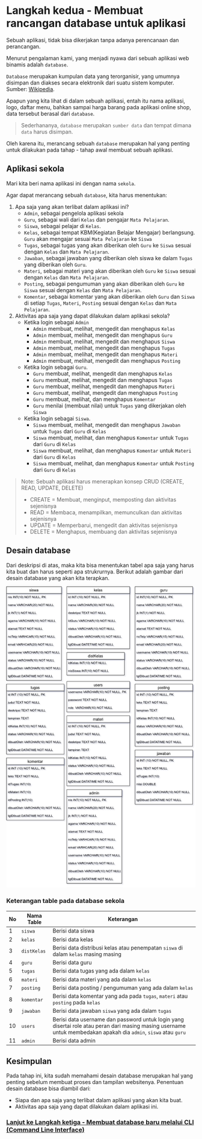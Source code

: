 # Langkah kedua - Membuat rancangan database untuk aplikasi

Sebuah aplikasi, tidak bisa dikerjakan tanpa adanya perencanaan dan perancangan.

Menurut pengalaman kami, yang menjadi nyawa dari sebuah aplikasi web binamis adalah `database`.

`Database` merupakan kumpulan data yang terorganisir, yang umumnya disimpan dan diakses secara elektronik dari suatu sistem komputer. Sumber: [Wikipedia](https://id.wikipedia.org/wiki/Pangkalan_data).

Apapun yang kita lihat di dalam sebuah aplikasi, entah itu nama aplikasi, logo, daftar menu, bahkan sampai harga barang pada aplikasi online shop, data tersebut berasal dari `database`.

> Sederhananya,  `database` merupakan `sumber data` dan tempat dimana `data` harus disimpan.

Oleh karena itu, merancang sebuah `database` merupakan hal yang penting untuk dilakukan pada tahap - tahap awal membuat sebuah aplikasi.

## Aplikasi sekola
Mari kita beri nama aplikasi ini dengan nama `sekola`.

Agar dapat merancang sebuah `database`, kita harus menentukan:
1. Apa saja yang akan terlibat dalam aplikasi ini?
    * `Admin`, sebagai pengelola aplikasi sekola
    * `Guru`, sebagai wali dari `Kelas` dan pengajar `Mata Pelajaran`.
    * `Siswa`, sebagai pelajar di `Kelas`.
    * `Kelas`, sebagai tempat KBM(Kegiatan Belajar Mengajar) berlangsung. `Guru` akan mengajar sesuai `Mata Pelajaran` ke `Siswa`
    * `Tugas`, sebagai tugas yang akan diberikan oleh `Guru` ke `Siswa` sesuai dengan `Kelas` dan `Mata Pelajaran`.
    * `Jawaban`, sebagai jawaban yang diberikan oleh siswa ke dalam `Tugas` yang diberikan oleh `Guru`.
    * `Materi`, sebagai materi yang akan diberikan oleh `Guru` ke `Siswa` sesuai dengan `Kelas` dan `Mata Pelajaran`.
    * `Posting`, sebagai pengumuman yang akan diberikan oleh `Guru` ke `Siswa` sesuai dengan `Kelas` dan `Mata Pelajaran`.
    * `Komentar`, sebagai komentar yang akan diberikan oleh `Guru` dan `Siswa` di setiap `Tugas`, `Materi`, `Posting` sesuai dengan `Kelas` dan `Mata Pelajaran`.
2. Aktivitas apa saja yang dapat dilakukan dalam aplikasi sekola?
    * Ketika login sebagai `Admin`
        * `Admin` membuat, melihat, mengedit dan menghapus `Kelas`
        * `Admin` membuat, melihat, mengedit dan menghapus `Guru`
        * `Admin` membuat, melihat, mengedit dan menghapus `Siswa`
        * `Admin` membuat, melihat, mengedit dan menghapus `Tugas`
        * `Admin` membuat, melihat, mengedit dan menghapus `Materi`
        * `Admin` membuat, melihat, mengedit dan menghapus `Posting`
    *  Ketika login sebagai `Guru`.
        * `Guru` membuat, melihat, mengedit dan menghapus `Kelas`
        * `Guru` membuat, melihat, mengedit dan menghapus `Tugas`
        * `Guru` membuat, melihat, mengedit dan menghapus `Materi`
        * `Guru` membuat, melihat, mengedit dan menghapus `Posting`
        * `Guru` membuat, melihat, dan menghapus `Komentar`
        * `Guru` menilai (membuat nilai) untuk `Tugas` yang dikerjakan oleh `Siswa`
     * Ketika login sebagai `Siswa`.
        * `Siswa` membuat, melihat, mengedit dan menghapus `Jawaban` untuk `Tugas` dari `Guru` di `Kelas`
        * `Siswa` membuat, melihat, dan menghapus `Komentar` untuk `Tugas` dari `Guru` di `Kelas`
        * `Siswa` membuat, melihat, dan menghapus `Komentar` untuk `Materi` dari `Guru` di `Kelas`
        * `Siswa` membuat, melihat, dan menghapus `Komentar` untuk `Posting` dari `Guru` di `Kelas`

> Note: Sebuah aplikasi harus menerapkan konsep CRUD (CREATE, READ, UPDATE, DELETE)
> - CREATE = Membuat, menginput, memposting dan aktivitas sejenisnya
> - READ = Membaca, menampilkan, memunculkan dan aktivitas sejenisnya
> - UPDATE = Memperbarui, mengedit dan aktivitas sejenisnya
> - DELETE = Menghapus, membuang dan aktivitas sejenisnya

## Desain database
Dari deskripsi di atas, maka kita bisa menentukan tabel apa saja yang harus kita buat dan harus seperti apa strukrurnya. Berikut adalah gambar dari desain database yang akan kita terapkan.

![Desain database sekola tanpa relasi](/images/image6.png)

### Keterangan table pada database sekola

|No|Nama Table|Keterangan|
|---|----------|----------|
|1|`siswa`|Berisi data siswa|
|2|`kelas`|Berisi data kelas|
|3|`distKelas`|Berisi data distribusi kelas atau penempatan `siswa` di dalam `kelas` masing masing|
|4|`guru`|Berisi data guru|
|5|`tugas`|Berisi data tugas yang ada dalam `kelas`|
|6|`materi`|Berisi data materi yang ada dalam `kelas`|
|7|`posting`|Berisi data posting / pengumuman yang ada dalam `kelas`|
|8|`komentar`|Berisi data komentar yang ada pada `tugas`, `materi` atau `posting` pada `kelas`|
|9|`jawaban`|Berisi data jawaban `siswa` yang ada dalam `tugas`|
|10|`users`|Berisi data username dan password untuk login yang disertai role atau peran dari masing masing username untuk membedakan apakah dia `admin`, `siswa` atau `guru`|
|11|`admin`|Berisi data admin|


## Kesimpulan
Pada tahap ini, kita sudah memahami desain database merupakan hal yang penting sebelum membuat proses dan tampilan websitenya. Penentuan desain database bisa diambil dari:
* Siapa dan apa saja yang terlibat dalam aplikasi yang akan kita buat.
* Aktivitas apa saja yang dapat dilakukan dalam aplikasi ini.

### [Lanjut ke Langkah ketiga - Membuat database baru melalui CLI (Command Line Interface)](/steps/langkah3.md)